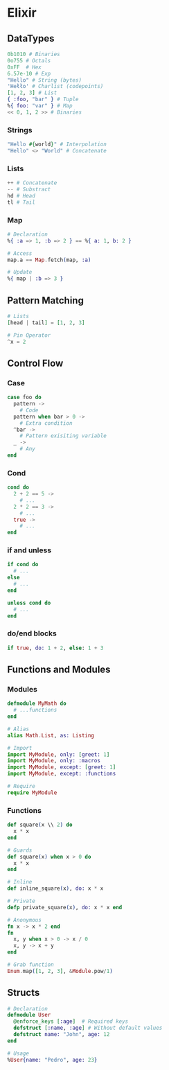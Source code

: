 # Elixir

## DataTypes

```elixir
0b1010 # Binaries
0o755 # Octals
0xFF  # Hex
6.57e-10 # Exp
"Hello" # String (bytes)
'Hełło' # Charlist (codepoints)
[1, 2, 3] # List
{ :foo, "bar" } # Tuple
%{ foo: "var" } # Map
<< 0, 1, 2 >> # Binaries
```
### Strings
```elixir
"Hello #{world}" # Interpolation
"Hello" <> "World" # Concatenate
```

### Lists
```elixir
++ # Concatenate
-- # Substract
hd # Head
tl # Tail
```

### Map
```elixir
# Declaration
%{ :a => 1, :b => 2 } == %{ a: 1, b: 2 }

# Access
map.a == Map.fetch(map, :a)

# Update
%{ map | :b => 3 }
```

## Pattern Matching
```elixir
# Lists
[head | tail] = [1, 2, 3]

# Pin Operator
^x = 2
```

## Control Flow

### Case
```elixir
case foo do
  pattern ->
    # Code
  pattern when bar > 0 ->
    # Extra condition
  ^bar ->
    # Pattern exisiting variable
  _ ->
    # Any
end
```

### Cond
```elixir
cond do
  2 + 2 == 5 ->
    # ...
  2 * 2 == 3 ->
    # ...
  true ->
    # ...
end
```

### if and unless
```elixir
if cond do
  # ...
else
  # ...
end

unless cond do
  # ...
end
```

### do/end blocks
```elixir
if true, do: 1 + 2, else: 1 + 3
```

## Functions and Modules

### Modules
```elixir
defmodule MyMath do
  # ...functions
end

# Alias
alias Math.List, as: Listing

# Import
import MyModule, only: [greet: 1]
import MyModule, only: :macros
import MyModule, except: [greet: 1]
import MyModule, except: :functions

# Require
require MyModule
```

### Functions
```elixir
def square(x \\ 2) do
  x * x
end

# Guards
def square(x) when x > 0 do
  x * x
end

# Inline
def inline_square(x), do: x * x

# Private
defp private_square(x), do: x * x end

# Anonymous
fn x -> x * 2 end
fn
  x, y when x > 0 -> x / 0
  x, y -> x + y
end

# Grab function
Enum.map([1, 2, 3], &Module.pow/1)
```


## Structs
```elixir
# Declaration
defmodule User
  @enforce_keys [:age]  # Required keys
  defstruct [:name, :age] # Without default values
  defstruct name: "John", age: 12
end

# Usage
%User{name: "Pedro", age: 23}
```

